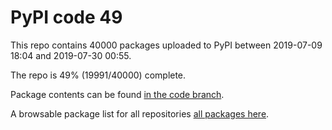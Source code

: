 # PyPI code 49

This repo contains 40000 packages uploaded to PyPI between 
2019-07-09 18:04 and 2019-07-30 00:55.

The repo is 49% (19991/40000) complete.

Package contents can be found [in the code branch](https://github.com/pypi-data/pypi-mirror-49/tree/code/packages).

A browsable package list for all repositories [all packages here](https://pypi-data.github.io/website/repositories/pypi-mirror-49).


